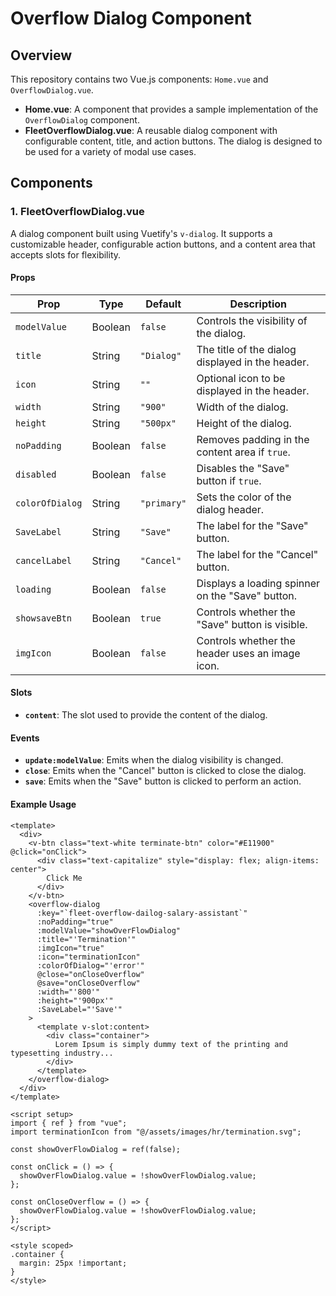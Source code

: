 # Overflow Dialog Component

## Overview

This repository contains two Vue.js components: `Home.vue` and `OverflowDialog.vue`.

- **Home.vue**: A component that provides a sample implementation of the `OverflowDialog` component.
- **FleetOverflowDialog.vue**: A reusable dialog component with configurable content, title, and action buttons. The dialog is designed to be used for a variety of modal use cases.

## Components

### 1. FleetOverflowDialog.vue

A dialog component built using Vuetify's `v-dialog`. It supports a customizable header, configurable action buttons, and a content area that accepts slots for flexibility.

#### Props

| Prop          | Type    | Default    | Description                                             |
| ------------- | ------- | ---------- | ------------------------------------------------------- |
| `modelValue`  | Boolean | `false`    | Controls the visibility of the dialog.                  |
| `title`       | String  | `"Dialog"` | The title of the dialog displayed in the header.        |
| `icon`        | String  | `""`       | Optional icon to be displayed in the header.            |
| `width`       | String  | `"900"`    | Width of the dialog.                                    |
| `height`      | String  | `"500px"`  | Height of the dialog.                                   |
| `noPadding`   | Boolean | `false`    | Removes padding in the content area if `true`.          |
| `disabled`    | Boolean | `false`    | Disables the "Save" button if `true`.                   |
| `colorOfDialog` | String  | `"primary"` | Sets the color of the dialog header.                    |
| `SaveLabel`   | String  | `"Save"`   | The label for the "Save" button.                        |
| `cancelLabel` | String  | `"Cancel"` | The label for the "Cancel" button.                      |
| `loading`     | Boolean | `false`    | Displays a loading spinner on the "Save" button.        |
| `showsaveBtn` | Boolean | `true`     | Controls whether the "Save" button is visible.          |
| `imgIcon`     | Boolean | `false`    | Controls whether the header uses an image icon.         |

#### Slots

- **`content`**: The slot used to provide the content of the dialog.

#### Events

- **`update:modelValue`**: Emits when the dialog visibility is changed.
- **`close`**: Emits when the "Cancel" button is clicked to close the dialog.
- **`save`**: Emits when the "Save" button is clicked to perform an action.

#### Example Usage

```vue
<template>
  <div>
    <v-btn class="text-white terminate-btn" color="#E11900" @click="onClick">
      <div class="text-capitalize" style="display: flex; align-items: center">
        Click Me
      </div>
    </v-btn>
    <overflow-dialog
      :key="`fleet-overflow-dailog-salary-assistant`"
      :noPadding="true"
      :modelValue="showOverFlowDialog"
      :title="'Termination'"
      :imgIcon="true"
      :icon="terminationIcon"
      :colorOfDialog="'error'"
      @close="onCloseOverflow"
      @save="onCloseOverflow"
      :width="'800'"
      :height="'900px'"
      :SaveLabel="'Save'"
    >
      <template v-slot:content>
        <div class="container">
          Lorem Ipsum is simply dummy text of the printing and typesetting industry...
        </div>
      </template>
    </overflow-dialog>
  </div>
</template>

<script setup>
import { ref } from "vue";
import terminationIcon from "@/assets/images/hr/termination.svg";

const showOverFlowDialog = ref(false);

const onClick = () => {
  showOverFlowDialog.value = !showOverFlowDialog.value;
};

const onCloseOverflow = () => {
  showOverFlowDialog.value = !showOverFlowDialog.value;
};
</script>

<style scoped>
.container {
  margin: 25px !important;
}
</style>
